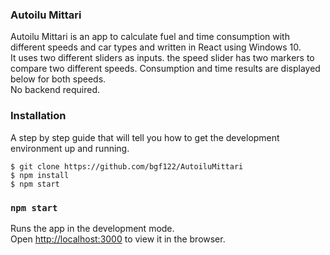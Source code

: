 ### Autoilu Mittari

Autoilu Mittari is an app to calculate fuel and time consumption with different speeds and car types and written in React using Windows 10. \
It uses two different sliders as inputs. the speed slider has two markers to compare two different speeds. Consumption and time results are displayed below for both speeds. \
No backend required. 

### Installation

A step by step guide that will tell you how to get the development environment up and running.


```
$ git clone https://github.com/bgf122/AutoiluMittari
$ npm install
$ npm start
```

### `npm start`

Runs the app in the development mode.\
Open [http://localhost:3000](http://localhost:3000) to view it in the browser.
